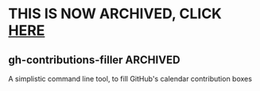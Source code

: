 # THIS IS NOW ARCHIVED, CLICK [HERE](https://github.com/IMPZERO/gh-contributor)
## gh-contributions-filler ARCHIVED
A simplistic command line tool, to fill GitHub's calendar contribution boxes 

